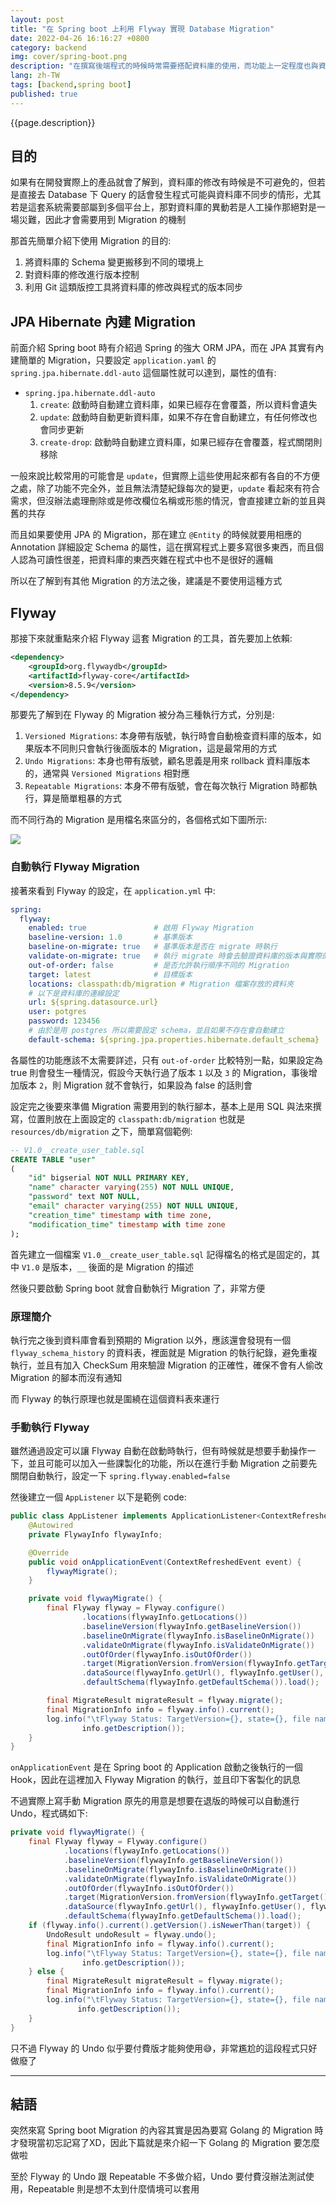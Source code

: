 ```yaml
---
layout: post
title: "在 Spring boot 上利用 Flyway 實現 Database Migration"
date: 2022-04-26 16:16:27 +0800
category: backend
img: cover/spring-boot.png
description: "在撰寫後端程式的時候時常需要搭配資料庫的使用，而功能上一定程度也與資料庫是有掛鉤的，那當程式碼有更動的時候資料庫理所當然需要更新，這個更新的機制就被稱為 Migration，可能是從無到有的全部搬移，可能是版本更新導致的變更，在 Spring boot 中有一套工具很好的實現了這個功能，那就是 Flyway"
lang: zh-TW
tags: [backend,spring boot]
published: true
---
```


{{page.description}}

## 目的
如果有在開發實際上的產品就會了解到，資料庫的修改有時候是不可避免的，但若是直接去 Database 下 Query 的話會發生程式可能與資料庫不同步的情形，尤其若是這套系統需要部屬到多個平台上，那對資料庫的異動若是人工操作那絕對是一場災難，因此才會需要用到 Migration 的機制

那首先簡單介紹下使用 Migration 的目的:
1. 將資料庫的 Schema 變更搬移到不同的環境上
2. 對資料庫的修改進行版本控制
3. 利用 Git 這類版控工具將資料庫的修改與程式的版本同步

## JPA Hibernate 內建 Migration

前面介紹 Spring boot 時有介紹過 Spring 的強大 ORM JPA，而在 JPA 其實有內建簡單的 Migration，只要設定 `application.yaml` 的 `spring.jpa.hibernate.ddl-auto` 這個屬性就可以達到，屬性的值有:

+ `spring.jpa.hibernate.ddl-auto`
  1. `create`: 啟動時自動建立資料庫，如果已經存在會覆蓋，所以資料會遺失
  2. `update`: 啟動時自動更新資料庫，如果不存在會自動建立，有任何修改也會同步更新
  3. `create-drop`: 啟動時自動建立資料庫，如果已經存在會覆蓋，程式關閉則移除

一般來說比較常用的可能會是 `update`，但實際上這些使用起來都有各自的不方便之處，除了功能不完全外，並且無法清楚紀錄每次的變更，`update` 看起來有符合需求，但沒辦法處理刪除或是修改欄位名稱或形態的情況，會直接建立新的並且與舊的共存

而且如果要使用 JPA 的 Migration，那在建立 `@Entity` 的時候就要用相應的 Annotation 詳細設定 Schema 的屬性，這在撰寫程式上要多寫很多東西，而且個人認為可讀性很差，把資料庫的東西夾雜在程式中也不是很好的邏輯

所以在了解到有其他 Migration 的方法之後，建議是不要使用這種方式

## Flyway

那接下來就重點來介紹 Flyway 這套 Migration 的工具，首先要加上依賴:

```xml
<dependency>
    <groupId>org.flywaydb</groupId>
    <artifactId>flyway-core</artifactId>
    <version>8.5.9</version>
</dependency>
```

那要先了解到在 Flyway 的 Migration 被分為三種執行方式，分別是:
1. `Versioned Migrations`: 本身帶有版號，執行時會自動檢查資料庫的版本，如果版本不同則只會執行後面版本的 Migration，這是最常用的方式
2. `Undo Migrations`: 本身也帶有版號，顧名思義是用來 rollback 資料庫版本的，通常與 `Versioned Migrations` 相對應
3. `Repeatable Migrations`: 本身不帶有版號，會在每次執行 Migration 時都執行，算是簡單粗暴的方式

而不同行為的 Migration 是用檔名來區分的，各個格式如下圖所示:

![]({{site.baseurl}}/assets/img/flyway-migration.png)

### 自動執行 Flyway Migration

接著來看到 Flyway 的設定，在 `application.yml` 中:

```yaml
spring:
  flyway:
    enabled: true               # 啟用 Flyway Migration
    baseline-version: 1.0       # 基準版本
    baseline-on-migrate: true   # 基準版本是否在 migrate 時執行
    validate-on-migrate: true   # 執行 migrate 時會去驗證資料庫的版本與實際的 Migration 版本是否相同
    out-of-order: false         # 是否允許執行順序不同的 Migration
    target: latest              # 目標版本
    locations: classpath:db/migration # Migration 檔案存放的資料夾
    # 以下是資料庫的連線設定
    url: ${spring.datasource.url}
    user: potgres
    password: 123456
    # 由於是用 postgres 所以需要設定 schema，並且如果不存在會自動建立
    default-schema: ${spring.jpa.properties.hibernate.default_schema}
```

各屬性的功能應該不太需要詳述，只有 `out-of-order` 比較特別一點，如果設定為 true 則會發生一種情況，假設今天執行過了版本 `1` 以及 `3` 的 Migration，事後增加版本 `2`，則 Migration 就不會執行，如果設為 false 的話則會

設定完之後要來準備 Migration 需要用到的執行腳本，基本上是用 SQL 與法來撰寫，位置則放在上面設定的 `classpath:db/migration` 也就是 `resources/db/migration` 之下，簡單寫個範例:

```sql
-- V1.0__create_user_table.sql
CREATE TABLE "user"
(
    "id" bigserial NOT NULL PRIMARY KEY,
    "name" character varying(255) NOT NULL UNIQUE,
    "password" text NOT NULL,
    "email" character varying(255) NOT NULL UNIQUE,
    "creation_time" timestamp with time zone,
    "modification_time" timestamp with time zone
);

```

首先建立一個檔案 `V1.0__create_user_table.sql` 記得檔名的格式是固定的，其中 `V1.0` 是版本，`__` 後面的是 Migration 的描述

然後只要啟動 Spring boot 就會自動執行 Migration 了，非常方便

### 原理簡介

執行完之後到資料庫會看到預期的 Migration 以外，應該還會發現有一個 `flyway_schema_history` 的資料表，裡面就是 Migration 的執行紀錄，避免重複執行，並且有加入 CheckSum 用來驗證 Migration 的正確性，確保不會有人偷改 Migration 的腳本而沒有通知

而 Flyway 的執行原理也就是圍繞在這個資料表來運行

### 手動執行 Flyway

雖然通過設定可以讓 Flyway 自動在啟動時執行，但有時候就是想要手動操作一下，並且可能可以加入一些課製化的功能，所以在進行手動 Migration 之前要先關閉自動執行，設定一下 `spring.flyway.enabled=false`

然後建立一個 `AppListener` 以下是範例 code:

```java
public class AppListener implements ApplicationListener<ContextRefreshedEvent> {
    @Autowired
    private FlywayInfo flywayInfo;

    @Override
    public void onApplicationEvent(ContextRefreshedEvent event) {
        flywayMigrate();
    }

    private void flywayMigrate() {
        final Flyway flyway = Flyway.configure()
                .locations(flywayInfo.getLocations())
                .baselineVersion(flywayInfo.getBaselineVersion())
                .baselineOnMigrate(flywayInfo.isBaselineOnMigrate())
                .validateOnMigrate(flywayInfo.isValidateOnMigrate())
                .outOfOrder(flywayInfo.isOutOfOrder())
                .target(MigrationVersion.fromVersion(flywayInfo.getTarget()))
                .dataSource(flywayInfo.getUrl(), flywayInfo.getUser(), flywayInfo.getPassword())
                .defaultSchema(flywayInfo.getDefaultSchema()).load();

        final MigrateResult migrateResult = flyway.migrate();
        final MigrationInfo info = flyway.info().current();
        log.info("\tFlyway Status: TargetVersion={}, state={}, file name=V{}__{}", migrateResult.targetSchemaVersion, info.getState(), info.getVersion(),
                info.getDescription());
    }
}
```

`onApplicationEvent` 是在 Spring boot 的 Application 啟動之後執行的一個 Hook，因此在這裡加入 Flyway Migration 的執行，並且印下客製化的訊息

不過實際上寫手動 Migration 原先的用意是想要在退版的時候可以自動進行 Undo，程式碼如下:

```java
private void flywayMigrate() {
    final Flyway flyway = Flyway.configure()
            .locations(flywayInfo.getLocations())
            .baselineVersion(flywayInfo.getBaselineVersion())
            .baselineOnMigrate(flywayInfo.isBaselineOnMigrate())
            .validateOnMigrate(flywayInfo.isValidateOnMigrate())
            .outOfOrder(flywayInfo.isOutOfOrder())
            .target(MigrationVersion.fromVersion(flywayInfo.getTarget()))
            .dataSource(flywayInfo.getUrl(), flywayInfo.getUser(), flywayInfo.getPassword())
            .defaultSchema(flywayInfo.getDefaultSchema()).load();
    if (flyway.info().current().getVersion().isNewerThan(target)) {
        UndoResult undoResult = flyway.undo();
        final MigrationInfo info = flyway.info().current();
        log.info("\tFlyway Status: TargetVersion={}, state={}, file name=V{}__{}", undoResult.targetSchemaVersion, info.getState(), info.getVersion(),
                info.getDescription());
    } else {
        final MigrateResult migrateResult = flyway.migrate();
        final MigrationInfo info = flyway.info().current();
        log.info("\tFlyway Status: TargetVersion={}, state={}, file name=V{}__{}", migrateResult.targetSchemaVersion, info.getState(), info.getVersion(),
               info.getDescription());
    }
}
```

只不過 Flyway 的 Undo 似乎要付費版才能夠使用😅，非常尷尬的這段程式只好做廢了

---

## 結語

突然來寫 Spring boot Migration 的內容其實是因為要寫 Golang 的 Migration 時才發現當初忘記寫了XD，因此下篇就是來介紹一下 Golang 的 Migration 要怎麼做啦

至於 Flyway 的 Undo 跟 Repeatable 不多做介紹，Undo 要付費沒辦法測試使用，Repeatable 則是想不太到什麼情境可以套用